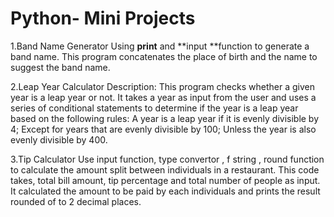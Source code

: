 # Python- Mini Projects

1.Band Name Generator
Using **print** and **input **function to generate a band name.
This program concatenates the place of birth and the name to suggest the band name.

2.Leap Year Calculator
Description: This program checks whether a given year is a leap year or not. It takes a year as input from the user and uses a series of conditional statements to determine if the year is a leap year based on the following rules:
A year is a leap year if it is evenly divisible by 4;
Except for years that are evenly divisible by 100;
Unless the year is also evenly divisible by 400.

3.Tip Calculator
Use input function, type convertor , f string , round function to calculate the amount split between individuals in a restaurant.
This code takes, total bill amount, tip percentage and total number of people as input.
It calculated the amount to be paid by each individuals and prints the result rounded of to 2 decimal places.
